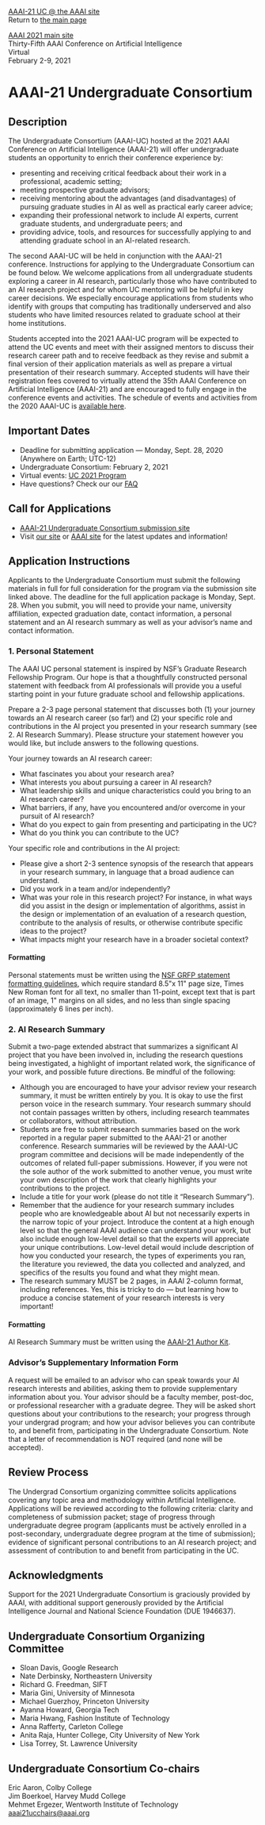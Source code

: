 [AAAI-21 UC @ the AAAI site ](https://aaai.org/Conferences/AAAI-21/undergraduate-consortium/)  
Return to [the main page](https://aaai-uc.github.io/)

[AAAI 2021 main site](http://aaai.org/Conferences/AAAI-21/)  
Thirty-Fifth AAAI Conference on Artificial Intelligence  
Virtual  
February 2-9, 2021


# AAAI-21 Undergraduate Consortium

## Description

The Undergraduate Consortium (AAAI-UC) hosted at the 2021 AAAI Conference on Artificial Intelligence (AAAI-21) will offer undergraduate students an opportunity to enrich their conference experience by:

- presenting and receiving critical feedback about their work in a professional, academic setting;
- meeting prospective graduate advisors;
- receiving mentoring about the advantages (and disadvantages) of pursuing graduate studies in AI as well as practical early career advice;
- expanding their professional network to include AI experts, current graduate students, and undergraduate peers; and
- providing advice, tools, and resources for successfully applying to and attending graduate school in an AI-related research.

The second AAAI-UC will be held in conjunction with the AAAI-21 conference. Instructions for applying to the Undergraduate Consortium can be found below. We welcome applications from all undergraduate students exploring a career in AI research, particularly those who have contributed to an AI research project and for whom UC mentoring will be helpful in key career decisions. We especially encourage applications from students who identify with groups that computing has traditionally underserved and also students who have limited resources related to graduate school at their home institutions.

Students accepted into the 2021 AAAI-UC program will be expected to attend the UC events and meet with their assigned mentors to discuss their research career path and to receive feedback as they revise and submit a final version of their application materials as well as prepare a virtual presentation of their research summary. Accepted students will have their registration fees covered to virtually attend the 35th AAAI Conference on Artificial Intelligence (AAAI-21) and are encouraged to fully engage in the conference events and activities. The schedule of events and activities from the 2020 AAAI-UC is [available here](https://aaai-uc.github.io/2020/AAAI20_UC_Schedule.pdf).

## Important Dates

- Deadline for submitting application — Monday, Sept. 28, 2020 (Anywhere on Earth; UTC-12)
- Undergraduate Consortium: February 2, 2021 
- Virtual events: [UC 2021 Program](https://aaai-uc.github.io/2021_schedule.html)
- Have questions? Check our our [FAQ](https://bit.ly/UC21-FAQ)
 
## Call for Applications

<!-- -Check back soon for the submission site, formatting guidelines, and step-by-step instructions!-->
- [AAAI-21 Undergraduate Consortium submission site](https://cmt3.research.microsoft.com/AAAIUC2021)
- Visit [our site](https://aaai-uc.github.io/2021.html) or [AAAI site](https://aaai.org/Conferences/AAAI-21/undergraduate-consortium/) for the latest updates and information! 


## Application Instructions

Applicants to the Undergraduate Consortium must submit the following materials in full for full consideration for the program via the submission site linked above.
The deadline for the full application package is Monday, Sept. 28. When you submit, you will need to provide your name, university affiliation, expected graduation date, contact information, a personal statement and an AI research summary as well as your advisor’s name and contact information.

### 1. Personal Statement

The AAAI UC personal statement is inspired by NSF’s Graduate Research Fellowship Program. Our hope is that a thoughtfully constructed personal statement with feedback from AI professionals will provide you a useful starting point in your future graduate school and fellowship applications.

Prepare a 2-3 page personal statement that discusses both (1) your journey towards an AI research career (so far!) and (2) your specific role and contributions in the AI project you presented in your research summary (see 2. AI Research Summary). Please structure your statement however you would like, but include answers to the following questions.

Your journey towards an AI research career:

- What fascinates you about your research area?
- What interests you about pursuing a career in AI research?
- What leadership skills and unique characteristics could you bring to an AI research career?
- What barriers, if any, have you encountered and/or overcome in your pursuit of AI research?
- What do you expect to gain from presenting and participating in the UC?
- What do you think you can contribute to the UC?

Your specific role and contributions in the AI project:

- Please give a short 2-3 sentence synopsis of the research that appears in your research summary, in language that a broad audience can understand.
- Did you work in a team and/or independently?
- What was your role in this research project? For instance, in what ways did you assist in the design or implementation of algorithms, assist in the design or implementation of an evaluation of a research question, contribute to the analysis of results, or otherwise contribute specific ideas to the project?
- What impacts might your research have in a broader societal context?

#### Formatting
Personal statements must be written using the [NSF GRFP statement formatting guidelines](https://www.nsfgrfp.org/applicants/faqs), which require standard 8.5"x 11" page size, Times New Roman font for all text, no smaller than 11-point, except text that is part of an image, 1" margins on all sides, and no less than single spacing (approximately 6 lines per inch).

### 2. AI Research Summary

Submit a two-page extended abstract that summarizes a significant AI project that you have been involved in, including the research questions being investigated, a highlight of important related work, the significance of your work, and possible future directions. Be mindful of the following:

* Although you are encouraged to have your advisor review your research summary, it must be written entirely by you. It is okay to use the first person voice in the research summary. Your research summary should not contain passages written by others, including research teammates or collaborators, without attribution.
* Students are free to submit research summaries based on the work reported in a regular paper submitted to the AAAI-21 or another conference. Research summaries will be reviewed by the AAAI-UC program committee and decisions will be made independently of the outcomes of related full-paper submissions. However, if you were not the sole author of the work submitted to another venue, you must write your own description of the work that clearly highlights your contributions to the project.
* Include a title for your work (please do not title it “Research Summary”).
* Remember that the audience for your research summary includes people who are knowledgeable about AI but not necessarily experts in the narrow topic of your project. Introduce the content at a high enough level so that the general AAAI audience can understand your work, but also include enough low-level detail so that the experts will appreciate your unique contributions. Low-level detail would include description of how you conducted your research, the types of experiments you ran, the literature you reviewed, the data you collected and analyzed, and specifics of the results you found and what they might mean.
* The research summary MUST be 2 pages, in AAAI 2-column format, including references. Yes, this is tricky to do — but learning how to produce a concise statement of your research interests is very important!

#### Formatting
AI Research Summary must be written using the [AAAI-21 Author Kit](https://www.aaai.org/Publications/Templates/AuthorKit21.zip).

### Advisor’s Supplementary Information Form

A request will be emailed to an advisor who can speak towards your AI research interests and abilities, asking them to provide supplementary information about you. Your advisor should be a faculty member, post-doc, or professional researcher with a graduate degree. They will be asked short questions about your contributions to the research; your progress through your undergrad program; and how your advisor believes you can contribute to, and benefit from, participating in the Undergraduate Consortium. Note that a letter of recommendation is NOT required (and none will be accepted).
 
## Review Process

The Undergrad Consortium organizing committee solicits applications covering any topic area and methodology within Artificial Intelligence. Applications will be reviewed according to the following criteria: clarity and completeness of submission packet; stage of progress through undergraduate degree program (applicants must be actively enrolled in a post-secondary, undergraduate degree program at the time of submission); evidence of significant personal contributions to an AI research project; and assessment of contribution to and benefit from participating in the UC.
 
## Acknowledgments

Support for the 2021 Undergraduate Consortium is graciously provided by AAAI, with additional support generously provided by the Artificial Intelligence Journal and National Science Foundation (DUE 1946637).

## Undergraduate Consortium Organizing Committee
- Sloan Davis, Google Research 
- Nate Derbinsky, Northeastern University
- Richard G. Freedman, SIFT
- Maria Gini, University of Minnesota
- Michael Guerzhoy, Princeton University
- Ayanna Howard, Georgia Tech
- Maria Hwang, Fashion Institute of Technology
- Anna Rafferty, Carleton College
- Anita Raja, Hunter College, City University of New York
- Lisa Torrey, St. Lawrence University

## Undergraduate Consortium Co-chairs
Eric Aaron, Colby College  
Jim Boerkoel, Harvey Mudd College  
Mehmet Ergezer, Wentworth Institute of Technology  
<aaai21ucchairs@aaai.org>

